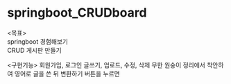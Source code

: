 # springboot_CRUDboard

<목표><br>
springboot 경험해보기<br>
CRUD 게시판 만들기<br>

<구현기능>
회원가입, 로그인
글쓰기, 업로드, 수정, 삭제
무한 원숭이 정리에서 착안하여 영어로 글을 쓴 뒤 변환하기 버튼을 누르면 
